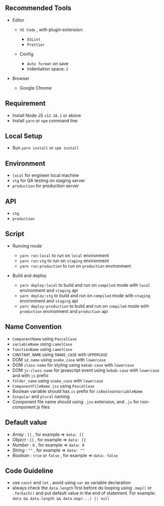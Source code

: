## Recommended Tools

- Editor

  - `VS Code` , with plugin extension:

    - `ESLint`
    - `Prettier`

  - Config
    - `Auto format` on save
    - Indentation space: `2`

- Browser
  - Google Chrome

## Requirement

- Install Node JS `v12.16.1` or above
- Install `yarn` or `npm` command line

## Local Setup

- Run `yarn install` or `npm install`

## Environment

- `local` for engineer local machine
- `stg` for QA testing on staging server
- `production` for production server

## API

- `stg`
- `production`

## Script

- Running mode

  - `yarn run:local` to run on `local` environment
  - `yarn run:stg` to run on `staging` environment
  - `yarn run:production` to run on `production` environment

- Build and deploy
  - `yarn deploy:local` to build and run on `compiled` mode with `local` environment and `staging` api
  - `yarn deploy:stg` to build and run on `compiled` mode with `staging` environment and `staging` api
  - `yarn deploy:production` to build and run on `compiled` mode with `production` environment and `production` api

## Name Convention

- `ComponentName` using `PascalCase`
- `variableName` using `camelCase`
- `functionName` using `camelCase`
- `CONSTANT_NAME` using `SNAKE_CASE` with `UPPERCASE`
- DOM `id_name` using `snake_case` with `lowercase`
- DOM `class-name` for styling using `kebab-case` with `lowercase`
- DOM `js-class-name` for javascript event using `kebab-case` with `lowercase` and with `js` prefix
- `folder_name` using `snake_case` with `lowercase`
- `ComponentFileName.jsx` using `PascalCase`
- Boolean variable should has `is` prefix for `isBooleanVariableName`
- `Singular` and `plural` naming
- Component file name should using `.jsx` extension, and `.js` for non-component js files

## Default value

- _Array_ : `[]` , for example => `data: []`
- _Object_ : `{}` , for example => `data: {}`
- _Number_ : `0` , for example => `data: 0`
- _String_ : `""` , for example => `data: ""`
- _Boolean_ : `true` or `false` , for example => `data: false`

## Code Guideline

- use `const` and `let` , avoid using `var` as variable declaration
- always check the `data.length` first before do looping using `.map()` or `.forEach()` and put default value in the end of statement. For example: `data && data.length && data.map(...) || null`
